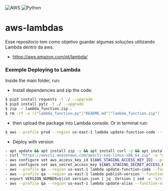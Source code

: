 <img alt="AWS" src="https://img.shields.io/badge/AWS%20-%23FF9900.svg?&style=for-the-badge&logo=amazon-aws&logoColor=white"/> <img alt="Python" src="https://img.shields.io/badge/python%20-%2314354C.svg?&style=for-the-badge&logo=python&logoColor=white"/>

# aws-lambdas
Esse repositorio tem como objetivo guardar algumas soluções utilizando Lambda dentro da aws.

- https://aws.amazon.com/pt/lambda/


### Exemple Deploying to Lambda

Inside the main folder, run:

- Install dependencies and zip the code:

```sh
$ pip3 install requests -t ./ --upgrade
$ pip3 install pytz -t ./ --upgrade
$ zip -r lambda_function.zip .
$ rm -rf -v !("lambda_function.py"|"README.md"|"lambda_function.zip")
```

- then upload the package into Lambda console. Or in terminal run:

```sh
$ aws --profile prod --region us-east-1 lambda update-function-code --function-name NOME_LAMBDA --zip-file fileb://lambda_function.zip
```

- Deploy with version

```sh
- apt update && apt install zip -y && apt install curl -y && apt install jq -y
- curl "https://awscli.amazonaws.com/awscli-exe-linux-x86_64.zip" -o "awscliv2.zip" && unzip awscliv2.zip && ./aws/install
- aws configure set aws_access_key_id ${AWS_STAGING_ACCESS_KEY_ID} --profile qa
- aws configure set aws_secret_access_key ${AWS_STAGING_SECRET_ACCESS_KEY_ID} --profile qa
- aws --profile qa --region us-east-1 lambda update-function-code --function-name $LAMBDA_NAME --zip-file fileb://function.zip
- aws --profile qa --region us-east-1 lambda publish-version --function-name $LAMBDA_NAME > version.json
- export VERSION_NUMBER=$(cat version.json | jq .Version | sed -e 's/\"//g')
- aws --profile qa --region us-east-1 lambda update-alias --function-name $LAMBDA_NAME --name v1 --function-version $VERSION_NUMBER
```

<!-- import os
import json
import jinja2

class FileLoader:
    @staticmethod
    def file_dir_compose(file_dir):
        staging_environments = ["qa", "next"]
        if os.environ['PULUMI_STACK'] == "qa-devs":
            folder = os.environ['PULUMI_STACK']
        elif any(env in str(os.environ['PULUMI_STACK']) for env in staging_environments):
            folder = "qa"
        else:
            folder = os.environ['PULUMI_STACK']

        return f"{file_dir}{folder}/"

    @staticmethod
    def start_from_json(file_dir, name, separator_enabled):
        with open(f"{FileLoader.file_dir_compose(file_dir) + name}.json", 'r') as file:
            if separator_enabled:
                data = json.loads(file.read())
                return json.dumps(data, separators=(",", ":"))

            data = file.read()
            return json.loads(data)

    @staticmethod
    def start_from_template(file_dir, envs, template_file, separator_enabled, file_type):
        file_path = f"{FileLoader.file_dir_compose(file_dir)}templates/"
        if file_type == "JSON":
            creater = jinja2.Environment(loader=jinja2.FileSystemLoader(file_path)).get_template(f"{template_file}.json")
            file = creater.render(environs=envs)
            if separator_enabled:
                data = json.loads(file)
                return json.dumps(data, separators=(",", ":"))

            return json.loads(file)
        if file_type == "YML":
            creater = jinja2.Environment(loader=jinja2.FileSystemLoader(file_path)).get_template(f"{template_file}.yml")
            file = creater.render(environs=envs)
            return file

        raise Exception("Sorry, only support JSON or YML") -->
